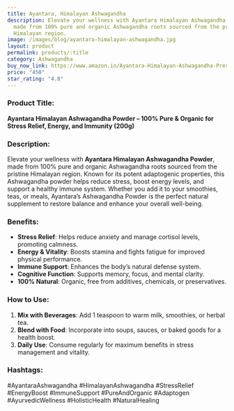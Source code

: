 ```yaml
---
title: Ayantara, Himalayan Ashwagandha
description: Elevate your wellness with Ayantara Himalayan Ashwagandha Powder,
  made from 100% pure and organic Ashwagandha roots sourced from the pristine
  Himalayan region.
image: /images/blog/ayantara-himalayan-ashwagandha.jpg
layout: product
permalink: products/:title
category: Ashwagandha
buy_now_link: https://www.amazon.in/Ayantara-Himalayan-Ashwagandha-Preservatives-Effective/dp/B0CLB79MCQ/ref=sr_1_58_sspa?crid=1GYTAEQXSPQJD&tag=m0150-21
price: "450"
star_rating: "4.8"
---
```

### Product Title:
**Ayantara Himalayan Ashwagandha Powder – 100% Pure & Organic for Stress Relief, Energy, and Immunity (200g)**

### Description:
Elevate your wellness with **Ayantara Himalayan Ashwagandha Powder**, made from 100% pure and organic Ashwagandha roots sourced from the pristine Himalayan region. Known for its potent adaptogenic properties, this Ashwagandha powder helps reduce stress, boost energy levels, and support a healthy immune system. Whether you add it to your smoothies, teas, or meals, Ayantara’s Ashwagandha Powder is the perfect natural supplement to restore balance and enhance your overall well-being.

### Benefits:
- **Stress Relief**: Helps reduce anxiety and manage cortisol levels, promoting calmness.
- **Energy & Vitality**: Boosts stamina and fights fatigue for improved physical performance.
- **Immune Support**: Enhances the body’s natural defense system.
- **Cognitive Function**: Supports memory, focus, and mental clarity.
- **100% Natural**: Organic, free from additives, chemicals, or preservatives.

### How to Use:
1. **Mix with Beverages**: Add 1 teaspoon to warm milk, smoothies, or herbal tea.
2. **Blend with Food**: Incorporate into soups, sauces, or baked goods for a health boost.
3. **Daily Use**: Consume regularly for maximum benefits in stress management and vitality.

### Hashtags:
#AyantaraAshwagandha #HimalayanAshwagandha #StressRelief #EnergyBoost #ImmuneSupport #PureAndOrganic #Adaptogen #AyurvedicWellness #HolisticHealth #NaturalHealing
